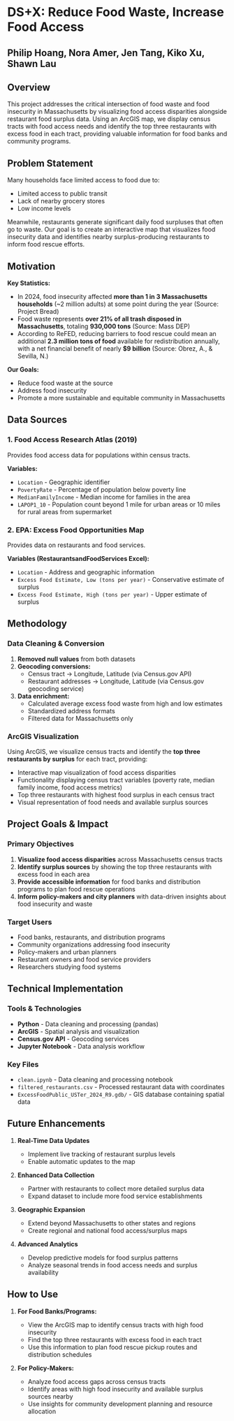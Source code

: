# DS+X: Reduce Food Waste, Increase Food Access

## Philip Hoang, Nora Amer, Jen Tang, Kiko Xu, Shawn Lau

## Overview

This project addresses the critical intersection of food waste and food insecurity in Massachusetts by visualizing food access disparities alongside restaurant food surplus data. Using an ArcGIS map, we display census tracts with food access needs and identify the top three restaurants with excess food in each tract, providing valuable information for food banks and community programs.

## Problem Statement

Many households face limited access to food due to:

- Limited access to public transit
- Lack of nearby grocery stores
- Low income levels

Meanwhile, restaurants generate significant daily food surpluses that often go to waste. Our goal is to create an interactive map that visualizes food insecurity data and identifies nearby surplus-producing restaurants to inform food rescue efforts.

## Motivation

**Key Statistics:**

- In 2024, food insecurity affected **more than 1 in 3 Massachusetts households** (~2 million adults) at some point during the year (Source: Project Bread)
- Food waste represents **over 21% of all trash disposed in Massachusetts**, totaling **930,000 tons** (Source: Mass DEP)
- According to ReFED, reducing barriers to food rescue could mean an additional **2.3 million tons of food** available for redistribution annually, with a net financial benefit of nearly **$9 billion** (Source: Obrez, A., & Sevilla, N.)

**Our Goals:**

- Reduce food waste at the source
- Address food insecurity
- Promote a more sustainable and equitable community in Massachusetts

## Data Sources

### 1. Food Access Research Atlas (2019)

Provides food access data for populations within census tracts.

**Variables:**

- `Location` - Geographic identifier
- `PovertyRate` - Percentage of population below poverty line
- `MedianFamilyIncome` - Median income for families in the area
- `LAPOP1_10` - Population count beyond 1 mile for urban areas or 10 miles for rural areas from supermarket

### 2. EPA: Excess Food Opportunities Map

Provides data on restaurants and food services.

**Variables (RestaurantsandFoodServices Excel):**

- `Location` - Address and geographic information
- `Excess Food Estimate, Low (tons per year)` - Conservative estimate of surplus
- `Excess Food Estimate, High (tons per year)` - Upper estimate of surplus

## Methodology

### Data Cleaning & Conversion

1. **Removed null values** from both datasets
2. **Geocoding conversions:**
   - Census tract → Longitude, Latitude (via Census.gov API)
   - Restaurant addresses → Longitude, Latitude (via Census.gov geocoding service)
3. **Data enrichment:**
   - Calculated average excess food waste from high and low estimates
   - Standardized address formats
   - Filtered data for Massachusetts only

### ArcGIS Visualization

Using ArcGIS, we visualize census tracts and identify the **top three restaurants by surplus** for each tract, providing:

- Interactive map visualization of food access disparities
- Functionality displaying census tract variables (poverty rate, median family income, food access metrics)
- Top three restaurants with highest food surplus in each census tract
- Visual representation of food needs and available surplus sources

## Project Goals & Impact

### Primary Objectives

1. **Visualize food access disparities** across Massachusetts census tracts
2. **Identify surplus sources** by showing the top three restaurants with excess food in each area
3. **Provide accessible information** for food banks and distribution programs to plan food rescue operations
4. **Inform policy-makers and city planners** with data-driven insights about food insecurity and waste

### Target Users

- Food banks, restaurants, and distribution programs
- Community organizations addressing food insecurity
- Policy-makers and urban planners
- Restaurant owners and food service providers
- Researchers studying food systems

## Technical Implementation

### Tools & Technologies

- **Python** - Data cleaning and processing (pandas)
- **ArcGIS** - Spatial analysis and visualization
- **Census.gov API** - Geocoding services
- **Jupyter Notebook** - Data analysis workflow

### Key Files

- `clean.ipynb` - Data cleaning and processing notebook
- `filtered_restaurants.csv` - Processed restaurant data with coordinates
- `ExcessFoodPublic_USTer_2024_R9.gdb/` - GIS database containing spatial data

## Future Enhancements

1. **Real-Time Data Updates**

   - Implement live tracking of restaurant surplus levels
   - Enable automatic updates to the map

2. **Enhanced Data Collection**

   - Partner with restaurants to collect more detailed surplus data
   - Expand dataset to include more food service establishments

3. **Geographic Expansion**

   - Extend beyond Massachusetts to other states and regions
   - Create regional and national food access/surplus maps

4. **Advanced Analytics**
   - Develop predictive models for food surplus patterns
   - Analyze seasonal trends in food access needs and surplus availability

## How to Use

1. **For Food Banks/Programs:**

   - View the ArcGIS map to identify census tracts with high food insecurity
   - Find the top three restaurants with excess food in each tract
   - Use this information to plan food rescue pickup routes and distribution schedules

2. **For Policy-Makers:**

   - Analyze food access gaps across census tracts
   - Identify areas with high food insecurity and available surplus sources nearby
   - Use insights for community development planning and resource allocation
